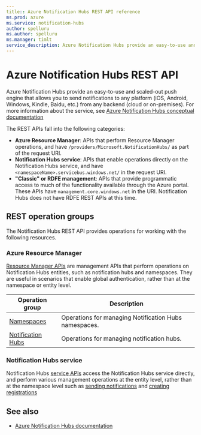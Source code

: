 ```yaml
---
title:: Azure Notification Hubs REST API reference
ms.prod: azure
ms.service: notification-hubs
author: spelluru
ms.author: spelluru
ms.manager: timlt
service_description: Azure Notification Hubs provide an easy-to-use and scaled-out push engine that allows you to send notifications to any platform (iOS, Android, Windows, Kindle, Baidu, etc.) from any backend (cloud or on-premises). 
---
```


# Azure Notification Hubs REST API

Azure Notification Hubs provide an easy-to-use and scaled-out push engine that allows you to send notifications to any platform (iOS, Android, Windows, Kindle, Baidu, etc.) from any backend (cloud or on-premises). For more information about the service, see [Azure Notification Hubs conceptual documentation](https://docs.microsoft.com/azure/notification-hubs/)

The REST APIs fall into the following categories:

- **Azure Resource Manager**: APIs that perform Resource Manager operations, and have `/providers/Microsoft.NotificationHubs/` as part of the request URI. 
- **Notification Hubs service**: APIs that enable operations directly on the Notification Hubs service, and have `<namespaceName>.servicebus.windows.net/` in the request URI. 
- **"Classic" or RDFE management**: APIs that provide programmatic access to much of the functionality available through the Azure portal. These APIs have `management.core.windows.net` in the URI. Notification Hubs does not have RDFE REST APIs at this time.

## REST operation groups

The Notification Hubs REST API provides operations for working with the following resources.

### Azure Resource Manager

[Resource Manager APIs](/rest/api/notificationhubs/namespaces/checkavailability) are management APIs that perform operations on Notification Hubs entities, such as notification hubs and namespaces. They are useful in scenarios that enable global authentication, rather than at the namespace or entity level.

| Operation group               | Description                                                                             |
|-------------------------------|-----------------------------------------------------------------------------------------|
| [Namespaces](xref:management.azure.com.notificationhubs.namespaces)  | Operations for managing Notification Hubs namespaces. |
| [Notification Hubs](xref:management.azure.com.notificationhubs.notificationhubs)  | Operations for managing notification hubs. |


### Notification Hubs service
Notification Hubs [service APIs](/rest/api/notificationhubs/notification-hubs-rest) access the Notification Hubs service directly, and perform various management operations at the entity level, rather than at the namespace level such as [sending notifications](/rest/api/notificationhubs/direct-send) and [creating registrations](/rest/api/notificationhubs/create-registration)

## See also

- [Azure Notification Hubs documentation](https://docs.microsoft.com/azure/notification-hubs)
